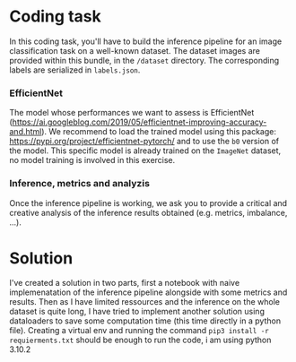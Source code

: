# Coding task

In this coding task, you'll have to build the inference pipeline for an image classification task on a well-known dataset. The dataset images are provided within this bundle, in the `/dataset` directory. The corresponding labels are serialized in `labels.json`.

### EfficientNet

The model whose performances we want to assess is EfficientNet (https://ai.googleblog.com/2019/05/efficientnet-improving-accuracy-and.html). We recommend to load the trained model using this package: https://pypi.org/project/efficientnet-pytorch/ and to use the `b0` version of the model. This specific model is already trained on the `ImageNet` dataset, no model training is involved in this exercise.

### Inference, metrics and analyzis

Once the inference pipeline is working, we ask you to provide a critical and creative analysis of the inference results obtained (e.g. metrics, imbalance, ...).


# Solution

I've created a solution in two parts, first a notebook with naive implemenatation of the inference pipeline alongside with some metrics and results. Then as I have limited ressources and the inference on the whole dataset is quite long, I have tried to implement another solution using dataloaders to save some computation time (this time directly in a python file).
Creating a virtual env and running the command `pip3 install -r requierments.txt` should be enough to run the code, i am using python 3.10.2